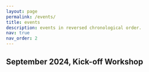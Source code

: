 ```yaml
---
layout: page
permalink: /events/
title: events
description: events in reversed chronological order. 
nav: true
nav_order: 2
---
```



## September 2024, Kick-off Workshop
